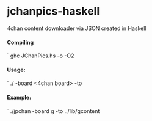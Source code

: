 # jchanpics-haskell
4chan content downloader via JSON created in Haskell

#### Compiling

 ` ghc JChanPics.hs -o <your program name> -O2

#### Usage:

 ` ./<your program name> -board <4chan board> -to <filepath to save content to>

#### Example:

 ` ./jpchan -board g -to ../lib/gcontent

